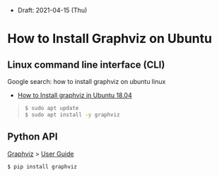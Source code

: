 

* Draft: 2021-04-15 (Thu)

# How to Install Graphviz on Ubuntu

## Linux command line interface (CLI)

Google search: how to install graphviz on ubuntu linux

* [How to Install graphviz in Ubuntu 18.04](https://www.howtoinstall.me/ubuntu/18-04/graphviz/)

> ```bash
> $ sudo apt update
> $ sudo apt install -y graphviz
> ```

## Python API

[Graphviz](https://graphviz.readthedocs.io/en/stable/index.html) > [User Guide](https://graphviz.readthedocs.io/en/stable/manual.html#user-guide)

```bash
$ pip install graphviz
```



